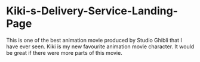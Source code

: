 # Kiki-s-Delivery-Service-Landing-Page
This is one of the best animation movie produced by Studio Ghibli that I have ever seen. Kiki is my new favourite animation movie character. It would be great if there were more parts of this movie.  
